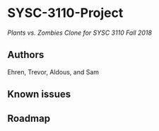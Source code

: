 # SYSC-3110-Project
_Plants vs. Zombies Clone for SYSC 3110 Fall 2018_

## Authors
Ehren, Trevor, Aldous, and Sam

## Known issues

## Roadmap

